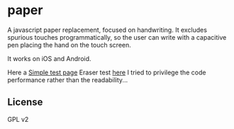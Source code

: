 paper
=====

A javascript paper replacement, focused on handwriting.
It excludes spurious touches programmatically, so the user can write with a capacitive pen placing the hand
on the touch screen.

It works on iOS and Android.

Here a [Simple test page](http://www.nicolarizzo.com/projects/paper/tests/simple/index.html)
Eraser test [here](http://www.nicolarizzo.com/projects/paper/tests/eraser/index.html)
I tried to privilege the code performance rather than the readability...

License
-------
GPL v2